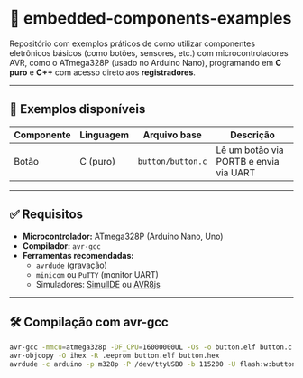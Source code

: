 # 🧩 embedded-components-examples

Repositório com exemplos práticos de como utilizar componentes eletrônicos básicos (como botões, sensores, etc.) com microcontroladores AVR, como o ATmega328P (usado no Arduino Nano), programando em **C puro** e **C++** com acesso direto aos **registradores**.



---

## 📘 Exemplos disponíveis

| Componente | Linguagem | Arquivo base     | Descrição                      |
|------------|-----------|------------------|-------------------------------|
| Botão      | C (puro)  | `button/button.c` | Lê um botão via PORTB e envia via UART |

---

## ✅ Requisitos

- **Microcontrolador:** ATmega328P (Arduino Nano, Uno)
- **Compilador:** `avr-gcc`
- **Ferramentas recomendadas:**
  - `avrdude` (gravação)
  - `minicom` ou `PuTTY` (monitor UART)
  - Simuladores: [SimulIDE](https://www.simulide.com/) ou [AVR8js](https://avr8js.uqbar-project.org/)

---

## 🛠️ Compilação com avr-gcc

```bash
avr-gcc -mmcu=atmega328p -DF_CPU=16000000UL -Os -o button.elf button.c
avr-objcopy -O ihex -R .eeprom button.elf button.hex
avrdude -c arduino -p m328p -P /dev/ttyUSB0 -b 115200 -U flash:w:button.hex
